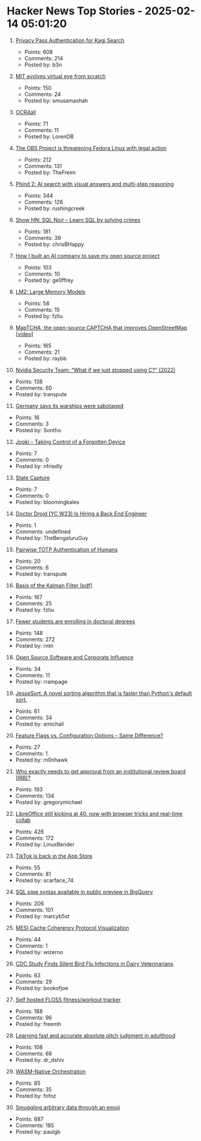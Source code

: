 # Hacker News Top Stories - 2025-02-14 05:01:20

1. [Privacy Pass Authentication for Kagi Search](https://blog.kagi.com/kagi-privacy-pass)
   - Points: 608
   - Comments: 214
   - Posted by: b3n

2. [MIT evolves virtual eye from scratch](https://eyes.mit.edu/)
   - Points: 150
   - Comments: 24
   - Posted by: smusamashah

3. [OCR4all](https://www.ocr4all.org/)
   - Points: 71
   - Comments: 11
   - Posted by: LorenDB

4. [The OBS Project is threatening Fedora Linux with legal action](https://gitlab.com/fedora/sigs/flatpak/fedora-flatpaks/-/issues/39#note_2344970813)
   - Points: 212
   - Comments: 131
   - Posted by: TheFreim

5. [Phind 2: AI search with visual answers and multi-step reasoning](https://www.phind.com/blog/phind-2)
   - Points: 344
   - Comments: 126
   - Posted by: rushingcreek

6. [Show HN: SQL Noir – Learn SQL by solving crimes](https://www.sqlnoir.com)
   - Points: 181
   - Comments: 39
   - Posted by: chrisBHappy

7. [How I built an AI company to save my open source project](https://timefold.ai/blog/how-i-built-an-ai-company-to-save-my-open-source-project)
   - Points: 103
   - Comments: 10
   - Posted by: ge0ffrey

8. [LM2: Large Memory Models](https://arxiv.org/abs/2502.06049)
   - Points: 58
   - Comments: 15
   - Posted by: fzliu

9. [MapTCHA, the open-source CAPTCHA that improves OpenStreetMap [video]](https://fosdem.org/2025/schedule/event/fosdem-2025-5879-maptcha-the-open-source-captcha-that-improves-openstreetmap/)
   - Points: 165
   - Comments: 21
   - Posted by: raybb

10. [Nvidia Security Team: “What if we just stopped using C?” (2022)](https://blog.adacore.com/nvidia-security-team-what-if-we-just-stopped-using-c)
   - Points: 138
   - Comments: 60
   - Posted by: transpute

11. [Germany says its warships were sabotaged](https://www.businessinsider.com/german-navy-says-warships-were-sabotaged-warns-of-russian-threat-2025-2)
   - Points: 16
   - Comments: 3
   - Posted by: Sontho

12. [Jooki – Taking Control of a Forgotten Device](https://nv1t.github.io/blog/reviving-jooki/)
   - Points: 7
   - Comments: 0
   - Posted by: nfriedly

13. [State Capture](https://en.wikipedia.org/wiki/State_capture)
   - Points: 7
   - Comments: 0
   - Posted by: bloomingkales

14. [Doctor Droid (YC W23) Is Hiring a Back End Engineer](https://www.ycombinator.com/companies/doctor-droid/jobs/F0iI9UU-backend-engineer-assignment-in-description)
   - Points: 1
   - Comments: undefined
   - Posted by: TheBengaluruGuy

15. [Pairwise TOTP Authentication of Humans](https://www.schneier.com/blog/archives/2025/02/pairwise-authentication-of-humans.html)
   - Points: 20
   - Comments: 6
   - Posted by: transpute

16. [Basis of the Kalman Filter [pdf]](https://github.com/tpn/pdfs/blob/master/Understanding%20the%20Basis%20of%20the%20Kalman%20Filter%20Via%20a%20Simple%20and%20Intuitive%20Derivation%20%282012%29.pdf)
   - Points: 167
   - Comments: 25
   - Posted by: fzliu

17. [Fewer students are enrolling in doctoral degrees](https://www.nature.com/articles/d41586-025-00425-4)
   - Points: 148
   - Comments: 272
   - Posted by: rntn

18. [Open Source Software and Corporate Influence](https://www.alilleybrinker.com/blog/open-source-software-and-corporate-influence/)
   - Points: 34
   - Comments: 11
   - Posted by: rrampage

19. [JesseSort: A novel sorting algorithm that is faster than Python's default sort.](https://github.com/lewj85/jessesort)
   - Points: 61
   - Comments: 34
   - Posted by: amichail

20. [Feature Flags vs. Configuration Options – Same Difference?](https://www.cs.cmu.edu/~ckaestne/featureflags/)
   - Points: 27
   - Comments: 1
   - Posted by: m0nhawk

21. [Who exactly needs to get approval from an institutional review board (IRB)?](https://dynomight.net/irb/)
   - Points: 193
   - Comments: 134
   - Posted by: gregorymichael

22. [LibreOffice still kicking at 40, now with browser tricks and real-time collab](https://www.theregister.com/2025/02/13/libreoffice_wasm_zetaoffice/)
   - Points: 426
   - Comments: 172
   - Posted by: LinuxBender

23. [TikTok is back in the App Store](https://www.theverge.com/news/612768/tiktok-app-store-apple-google-us-ban)
   - Points: 55
   - Comments: 81
   - Posted by: scarface_74

24. [SQL pipe syntax available in public preview in BigQuery](https://cloud.google.com/bigquery/docs/pipe-syntax-guide)
   - Points: 206
   - Comments: 101
   - Posted by: marcyb5st

25. [MESI Cache Coherency Protocol Visualization](https://www.scss.tcd.ie/Jeremy.Jones/vivio/caches/MESI.htm)
   - Points: 44
   - Comments: 1
   - Posted by: wizerno

26. [CDC Study Finds Silent Bird Flu Infections in Dairy Veterinarians](https://www.nytimes.com/2025/02/13/science/cdc-bird-flu-infections.html)
   - Points: 63
   - Comments: 29
   - Posted by: bookofjoe

27. [Self hosted FLOSS fitness/workout tracker](https://github.com/wger-project/wger)
   - Points: 188
   - Comments: 96
   - Posted by: freemh

28. [Learning fast and accurate absolute pitch judgment in adulthood](https://link.springer.com/article/10.3758/s13423-024-02620-2)
   - Points: 108
   - Comments: 68
   - Posted by: dr_dshiv

29. [WASM-Native Orchestration](https://wasmcloud.com/)
   - Points: 85
   - Comments: 35
   - Posted by: fofoz

30. [Smuggling arbitrary data through an emoji](https://paulbutler.org/2025/smuggling-arbitrary-data-through-an-emoji/)
   - Points: 687
   - Comments: 185
   - Posted by: paulgb


